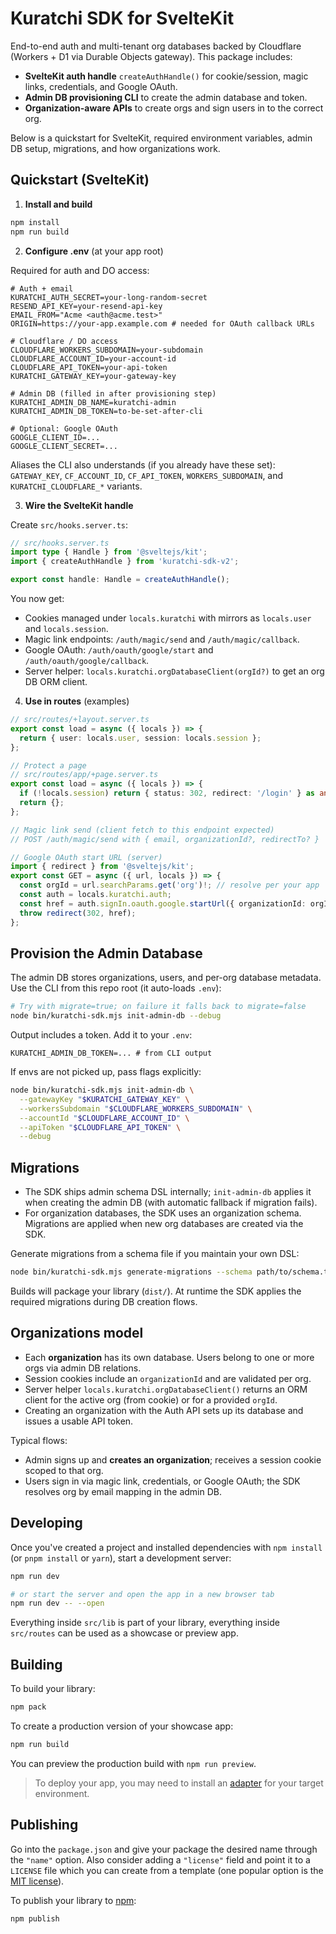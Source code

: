 # Kuratchi SDK for SvelteKit

End-to-end auth and multi-tenant org databases backed by Cloudflare (Workers + D1 via Durable Objects gateway). This package includes:

- __SvelteKit auth handle__ `createAuthHandle()` for cookie/session, magic links, credentials, and Google OAuth.
- __Admin DB provisioning CLI__ to create the admin database and token.
- __Organization-aware APIs__ to create orgs and sign users in to the correct org.

Below is a quickstart for SvelteKit, required environment variables, admin DB setup, migrations, and how organizations work.

## Quickstart (SvelteKit)

1) __Install and build__

```sh
npm install
npm run build
```

2) __Configure .env__ (at your app root)

Required for auth and DO access:

```
# Auth + email
KURATCHI_AUTH_SECRET=your-long-random-secret
RESEND_API_KEY=your-resend-api-key
EMAIL_FROM="Acme <auth@acme.test>"
ORIGIN=https://your-app.example.com # needed for OAuth callback URLs

# Cloudflare / DO access
CLOUDFLARE_WORKERS_SUBDOMAIN=your-subdomain
CLOUDFLARE_ACCOUNT_ID=your-account-id
CLOUDFLARE_API_TOKEN=your-api-token
KURATCHI_GATEWAY_KEY=your-gateway-key

# Admin DB (filled in after provisioning step)
KURATCHI_ADMIN_DB_NAME=kuratchi-admin
KURATCHI_ADMIN_DB_TOKEN=to-be-set-after-cli

# Optional: Google OAuth
GOOGLE_CLIENT_ID=...
GOOGLE_CLIENT_SECRET=...
```

Aliases the CLI also understands (if you already have these set): `GATEWAY_KEY`, `CF_ACCOUNT_ID`, `CF_API_TOKEN`, `WORKERS_SUBDOMAIN`, and `KURATCHI_CLOUDFLARE_*` variants.

3) __Wire the SvelteKit handle__

Create `src/hooks.server.ts`:

```ts
// src/hooks.server.ts
import type { Handle } from '@sveltejs/kit';
import { createAuthHandle } from 'kuratchi-sdk-v2';

export const handle: Handle = createAuthHandle();
```

You now get:

- Cookies managed under `locals.kuratchi` with mirrors as `locals.user` and `locals.session`.
- Magic link endpoints: `/auth/magic/send` and `/auth/magic/callback`.
- Google OAuth: `/auth/oauth/google/start` and `/auth/oauth/google/callback`.
- Server helper: `locals.kuratchi.orgDatabaseClient(orgId?)` to get an org DB ORM client.

4) __Use in routes__ (examples)

```ts
// src/routes/+layout.server.ts
export const load = async ({ locals }) => {
  return { user: locals.user, session: locals.session };
};

// Protect a page
// src/routes/app/+page.server.ts
export const load = async ({ locals }) => {
  if (!locals.session) return { status: 302, redirect: '/login' } as any;
  return {};
};

// Magic link send (client fetch to this endpoint expected)
// POST /auth/magic/send with { email, organizationId?, redirectTo? }

// Google OAuth start URL (server)
import { redirect } from '@sveltejs/kit';
export const GET = async ({ url, locals }) => {
  const orgId = url.searchParams.get('org')!; // resolve per your app
  const auth = locals.kuratchi.auth;
  const href = auth.signIn.oauth.google.startUrl({ organizationId: orgId, redirectTo: '/' });
  throw redirect(302, href);
};
```

## Provision the Admin Database

The admin DB stores organizations, users, and per-org database metadata. Use the CLI from this repo root (it auto-loads `.env`):

```sh
# Try with migrate=true; on failure it falls back to migrate=false
node bin/kuratchi-sdk.mjs init-admin-db --debug
```

Output includes a token. Add it to your `.env`:

```
KURATCHI_ADMIN_DB_TOKEN=... # from CLI output
```

If envs are not picked up, pass flags explicitly:

```sh
node bin/kuratchi-sdk.mjs init-admin-db \
  --gatewayKey "$KURATCHI_GATEWAY_KEY" \
  --workersSubdomain "$CLOUDFLARE_WORKERS_SUBDOMAIN" \
  --accountId "$CLOUDFLARE_ACCOUNT_ID" \
  --apiToken "$CLOUDFLARE_API_TOKEN" \
  --debug
```

## Migrations

- The SDK ships admin schema DSL internally; `init-admin-db` applies it when creating the admin DB (with automatic fallback if migration fails).
- For organization databases, the SDK uses an organization schema. Migrations are applied when new org databases are created via the SDK.

Generate migrations from a schema file if you maintain your own DSL:

```sh
node bin/kuratchi-sdk.mjs generate-migrations --schema path/to/schema.ts --outDir migrations --tag init
```

Builds will package your library (`dist/`). At runtime the SDK applies the required migrations during DB creation flows.

## Organizations model

- Each __organization__ has its own database. Users belong to one or more orgs via admin DB relations.
- Session cookies include an `organizationId` and are validated per org.
- Server helper `locals.kuratchi.orgDatabaseClient()` returns an ORM client for the active org (from cookie) or for a provided `orgId`.
- Creating an organization with the Auth API sets up its database and issues a usable API token.

Typical flows:

- Admin signs up and __creates an organization__; receives a session cookie scoped to that org.
- Users sign in via magic link, credentials, or Google OAuth; the SDK resolves org by email mapping in the admin DB.


## Developing

Once you've created a project and installed dependencies with `npm install` (or `pnpm install` or `yarn`), start a development server:

```sh
npm run dev

# or start the server and open the app in a new browser tab
npm run dev -- --open
```

Everything inside `src/lib` is part of your library, everything inside `src/routes` can be used as a showcase or preview app.

## Building

To build your library:

```sh
npm pack
```

To create a production version of your showcase app:

```sh
npm run build
```

You can preview the production build with `npm run preview`.

> To deploy your app, you may need to install an [adapter](https://svelte.dev/docs/kit/adapters) for your target environment.

## Publishing

Go into the `package.json` and give your package the desired name through the `"name"` option. Also consider adding a `"license"` field and point it to a `LICENSE` file which you can create from a template (one popular option is the [MIT license](https://opensource.org/license/mit/)).

To publish your library to [npm](https://www.npmjs.com):

```sh
npm publish
```
